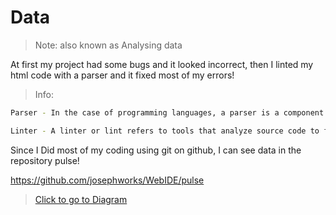 # Data

> Note: also known as Analysing data

At first my project had some bugs and it looked incorrect, then I linted my html code with a parser and it fixed most of my errors!

> Info:

```sh
Parser - In the case of programming languages, a parser is a component of a compiler or interpreter, which parses the source code of a computer programming language to create some form of internal representation; the parser is a key step in the compiler frontend.

Linter - A linter or lint refers to tools that analyze source code to flag programming errors, bugs, stylistic errors, and suspicious constructs. The term is originated from a Unix utility that examined C language source code.
```

Since I Did most of my coding using git on github, I can see data in the repository pulse!

https://github.com/josephworks/WebIDE/pulse

> [Click to go to Diagram](https://josephworks.github.io/WebIDE/stem/DIAGRAM/)